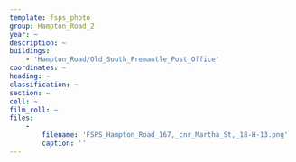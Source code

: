 ```yaml
---
template: fsps_photo
group: Hampton_Road_2
year: ~
description: ~
buildings:
    - 'Hampton_Road/Old_South_Fremantle_Post_Office'
coordinates: ~
heading: ~
classification: ~
section: ~
cell: ~
film_roll: ~
files:
    -
        filename: 'FSPS_Hampton_Road_167,_cnr_Martha_St,_18-H-13.png'
        caption: ''
---
```

